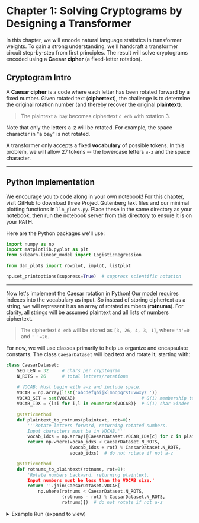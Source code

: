 # Chapter 1: Solving Cryptograms by Designing a Transformer

In this chapter, we will encode natural language statistics in transformer weights. To gain a strong understanding, we'll handcraft a transformer circuit step-by-step from first principles. The result will solve cryptograms encoded using a **Caesar cipher** (a fixed-letter rotation).


## Cryptogram Intro

A **Caesar cipher** is a code where each letter has been rotated forward by a fixed number. Given rotated text (**ciphertext**), the challenge is to determine the original rotation number (and thereby recover the original **plaintext**).

> The plaintext `a bay` becomes ciphertext `d edb` with rotation 3.

Note that only the letters a-z will be rotated. For example, the space character in "a bay" is not rotated.

A transformer only accepts a fixed **vocabulary** of possible tokens. In this problem, we will allow 27 tokens -- the lowercase letters `a-z` and the space character.

---
## Python Implementation

We encourage you to code along in your own notebook! For this chapter, visit GitHub to download three Project Gutenberg text files and our minimal plotting functions in `llm_plots.py`. Place these in the same directory as your notebook, then run the notebook server from this directory to ensure it is on your PATH.

Here are the Python packages we'll use:

```python
import numpy as np
import matplotlib.pyplot as plt
from sklearn.linear_model import LogisticRegression

from dan_plots import rowplot, implot, listplot

np.set_printoptions(suppress=True)  # suppress scientific notation
```

---
Now let's implement the Caesar rotation in Python! Our model requires indexes into the vocabulary as input. So instead of storing ciphertext as a string, we will represent it as an array of rotated numbers (**rotnums**). For clarity, all strings will be assumed plaintext and all lists of numbers ciphertext.

> The ciphertext `d edb` will be stored as `[3, 26, 4, 3, 1]`, where `'a'=0` and `' '=26`.

For now, we will use classes primarily to help us organize and encapsulate constants. The class `CaesarDataset` will load text and rotate it, starting with:

```python
class CaesarDataset:
    SEQ_LEN = 32     # chars per cryptogram
    N_ROTS = 26      # total letters/rotations
    
    # VOCAB: Must begin with a-z and include space.
    VOCAB = np.array(list('abcdefghijklmnopqrstuvwxyz '))
    VOCAB_SET = set(VOCAB)                         # O(1) membership test
    VOCAB_IDX = {l:i for i,l in enumerate(VOCAB)}  # O(1) char->index

    @staticmethod
    def plaintext_to_rotnums(plaintext, rot=0):
        '''Rotate letters forward, returning rotated numbers.
        Input characters must be in VOCAB.'''
        vocab_idxs = np.array([CaesarDataset.VOCAB_IDX[c] for c in plaintext])
        return np.where(vocab_idxs < CaesarDataset.N_ROTS, 
                        (vocab_idxs + rot) % CaesarDataset.N_ROTS,
                        vocab_idxs)  # do not rotate if not a-z

    @staticmethod
    def rotnums_to_plaintext(rotnums, rot=0):
        'Rotate numbers backward, returning plaintext.
        Input numbers must be less than the VOCAB size.'
        return ''.join(CaesarDataset.VOCAB[
            np.where(rotnums < CaesarDataset.N_ROTS,
                     (rotnums - rot) % CaesarDataset.N_ROTS,
                     rotnums)])  # do not rotate if not a-z
```

<details><summary>Example Run (expand to view)</summary>

```python
rot = 5
plaintext = 'the quick brown fox jumps over the lazy dog'
rotnums = CaesarDataset.plaintext_to_rotnums(plaintext, rot)

print('plaintext:', plaintext)
print('ciphertext:', CaesarDataset.rotnums_to_plaintext(rotnums))
print('plaintext (hopefully!):',
        CaesarDataset.rotnums_to_plaintext(rotnums, rot))
```

This outputs:

```
plaintext: the quick brown fox jumps over the lazy dog
ciphertext: ymj vznhp gwtbs ktc ozrux tajw ymj qfed itl
plaintext (hopefully!): the quick brown fox jumps over the lazy dog
```
</details>
